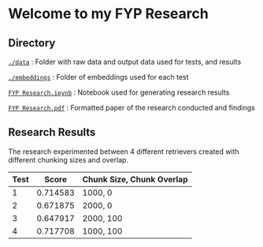 # Welcome to my FYP Research

## Directory
[`./data`](https://github.com/jewjux/algotutor-fyp-research/tree/main/data) : Folder with raw data and output data used for tests, and results

[`./embeddings`](https://github.com/jewjux/algotutor-fyp-research/tree/main/embeddings) : Folder of embeddings used for each test

[`FYP Research.ipynb`](https://github.com/jewjux/algotutor-fyp-research/blob/main/FYP%20Research.ipynb) : Notebook used for generating research results

[`FYP Research.pdf`](https://github.com/jewjux/algotutor-fyp-research/blob/main/FYP%20Research.pdf) : Formatted paper of the research conducted and findings

## Research Results

The research experimented between 4 different retrievers created with different chunking sizes and overlap.

| Test | Score | Chunk Size, Chunk Overlap |
| --- | --- | --- |
| 1 | 0.714583 | 1000, 0
| 2 | 0.671875 | 2000, 0
| 3 | 0.647917 | 2000, 100
| 4 | 0.717708 | 1000, 100
